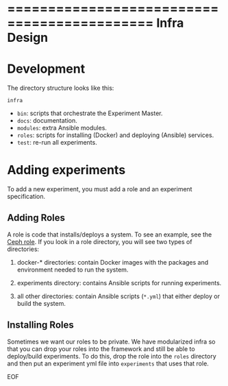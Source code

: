 ============================================
Infra Design
============================================

Development
===========
The directory structure looks like this:

``infra``
- ``bin``: scripts that orchestrate the Experiment Master.
- ``docs``: documentation.
- ``modules``: extra Ansible modules.
- ``roles``: scripts for installing (Docker) and deploying (Ansible) services.
- ``test``: re-run all experiments.

Adding experiments
==================

To add a new experiment, you must add a role and an experiment specification.

Adding Roles
------------

A role is code that installs/deploys a system. To see an example, see the [Ceph role](roles/ceph/deploy/tasks/main.yml). If you look in a role directory, you will see two types of directories:

1. docker-* directories: contain Docker images with the packages and environment needed to run the system.

2. experiments directory: contains Ansible scripts for running experiments.

2. all other directories: contain Ansible scripts (``*.yml``) that either deploy or build the system.

Installing Roles
----------------

Sometimes we want our roles to be private. We have modularized infra so that you can drop your roles into the framework and still be able to deploy/build experiments. To do this, drop the role into the ``roles`` directory and then put an experiment yml file into ``experiments`` that uses that role.

EOF
